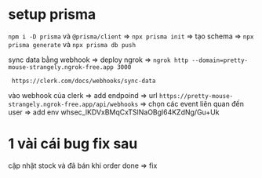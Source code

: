 # setup prisma

`npm i -D prisma` và `@prisma/client` => `npx prisma init` => tạo schema => `npx prisma generate` và `npx prisma db push`

sync data bằng webhook => deploy ngrok => `ngrok http --domain=pretty-mouse-strangely.ngrok-free.app 3000`

` https://clerk.com/docs/webhooks/sync-data`

vào webhook của clerk => add endpoind => url `https://pretty-mouse-strangely.ngrok-free.app/api/webhooks` => chọn các event liên quan đến user => add env whsec_lKDVxBMqCxTSlNaOBgl64KZdNg/Gu+Uk

# 1 vài cái bug fix sau

cập nhật stock và đã bán khi order done => fix
